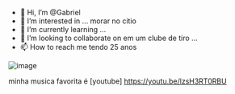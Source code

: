 - 👋 Hi, I’m @Gabriel 
- 👀 I’m interested in ... morar no citio
- 🌱 I’m currently learning ...
- 💞️ I’m looking to collaborate on em um clube de tiro ...
- 📫 How to reach me tendo 25 anos

<!---
Gabrielgamer2/Gabriel is a ✨ special ✨ repository because its `README.md` (this file) appears on your GitHub profile.
You can click the Preview link to take a look at your changes.
--->
![image](https://github.com/Gabrielgamer2/Gabrielgamer2/assets/141827436/b7c25168-8c50-4e60-924e-c8bf7c16a62f)

minha musica favorita é [youtube] https://youtu.be/lzsH3RT0RBU
